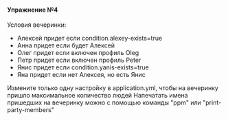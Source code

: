 ﻿#### Упражнение №4
Условия вечеринки: 
- Алексей придет если condition.alexey-exists=true
- Анна придет если будет Алексей
- Олег придет если включен профиль Oleg
- Петр придет если включен профиль Peter
- Янис придет если condition.yanis-exists=true
- Яна придет если нет Алексея, но есть Янис

Измените только одну настройку в application.yml, чтобы на вечеринку пришло максимальное количество людей
Напечатать имена пришедших на вечеринку можно с помощью команды "ppm" или "print-party-members"